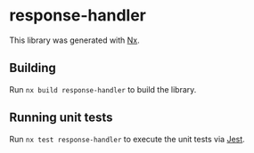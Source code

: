 # response-handler

This library was generated with [Nx](https://nx.dev).

## Building

Run `nx build response-handler` to build the library.

## Running unit tests

Run `nx test response-handler` to execute the unit tests via [Jest](https://jestjs.io).
